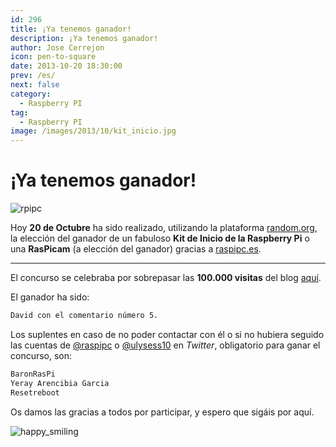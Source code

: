 ```yaml
---
id: 296
title: ¡Ya tenemos ganador!
description: ¡Ya tenemos ganador!
author: Jose Cerrejon
icon: pen-to-square
date: 2013-10-20 18:30:00
prev: /es/
next: false
category:
  - Raspberry PI
tag:
  - Raspberry PI
image: /images/2013/10/kit_inicio.jpg
---
```


# ¡Ya tenemos ganador!

![rpipc](/images/2013/10/kit_inicio.jpg)

Hoy **20 de Octubre** ha sido realizado, utilizando la plataforma [random.org](http://www.random.org), la elección del ganador de un fabuloso **Kit de Inicio de la Raspberry Pi** o una **RasPicam** (a elección del ganador) gracias a [raspipc.es](http://raspipc.es).

- - -
El concurso se celebraba por sobrepasar las **100.000 visitas** del blog [aquí](/post.php?id=284).

El ganador ha sido:

```bash
David con el comentario número 5.
```

Los suplentes en caso de no poder contactar con él o si no hubiera seguido las cuentas de [@raspipc](http://twitter.com/raspipc) o [@ulysess10](http://twitter.com/ulysess10) en *Twitter*, obligatorio para ganar el concurso, son:

```bash
BaronRasPi
Yeray Arencibia Garcia
Resetreboot
```

Os damos las gracias a todos por participar, y espero que sigáis por aquí.

![happy_smiling](/css/sm/happy_smiling.png)